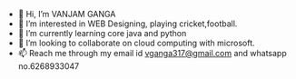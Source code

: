 - 👋 Hi, I’m VANJAM GANGA
- 👀 I’m interested in WEB Designing, playing cricket,football.
- 🌱 I’m currently learning core java and python
- 💞️ I’m looking to collaborate on cloud computing with microsoft.
- 📫 Reach me through my email id vganga317@gmail.com and whatsapp no.6268933047

<!---
VG317/VG317 is a ✨ special ✨ repository because its `README.md` (this file) appears on your GitHub profile.
You can click the Preview link to take a look at your changes.
--->
